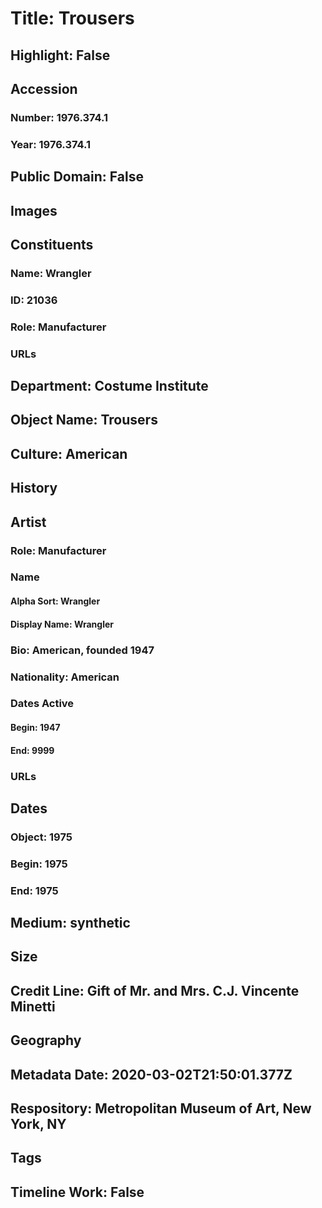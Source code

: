 # Title: Trousers
## Highlight: False
## Accession
### Number: 1976.374.1
### Year: 1976.374.1
## Public Domain: False
## Images
## Constituents
### Name: Wrangler
### ID: 21036
### Role: Manufacturer
### URLs
## Department: Costume Institute
## Object Name: Trousers
## Culture: American
## History
## Artist
### Role: Manufacturer
### Name
#### Alpha Sort: Wrangler
#### Display Name: Wrangler
### Bio: American, founded 1947
### Nationality: American
### Dates Active
#### Begin: 1947
#### End: 9999
### URLs
## Dates
### Object: 1975
### Begin: 1975
### End: 1975
## Medium: synthetic
## Size
## Credit Line: Gift of Mr. and Mrs. C.J. Vincente Minetti
## Geography
## Metadata Date: 2020-03-02T21:50:01.377Z
## Respository: Metropolitan Museum of Art, New York, NY
## Tags
## Timeline Work: False